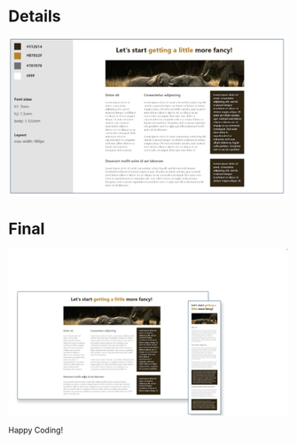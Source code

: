 # Details
![alt text](https://github.com/Codegalax/web_projects/blob/main/thinking-resposively/images/details.png?raw=true)

# Final
![alt text](https://github.com/Codegalax/web_projects/blob/main/thinking-resposively/images/responsive.png?raw=true)

Happy Coding!
